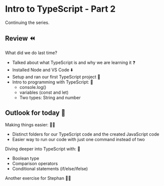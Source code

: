 # Intro to TypeScript - Part 2

Continuing the series.


## Review ⏪
What did we do last time?
- Talked about what TypeScript is and why we are learning it ❓
- Installed Node and VS Code ⬇️
- Setup and ran our first TypeScript project 🔧
- Intro to programming with TypeScript: 🔬
  - console.log()
  - variables (const and let)
  - Two types: String and number


## Outlook for today 🔭

Making things easier: 😮‍💨
- Distinct folders for our TypeScript code and the created JavaScript code 
- Easier way to run our code with just one command instead of two

Diving deeper into TypeScript with: 🤿
- Boolean type
- Comparison operators
- Conditional statements (if/else/ifelse)

Another exercise for Stephan 🏃‍♂️
